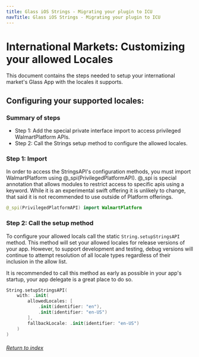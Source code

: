 ```yaml
---
title: Glass iOS Strings - Migrating your plugin to ICU
navTitle: Glass iOS Strings - Migrating your plugin to ICU
---
```


# International Markets: Customizing your allowed Locales

This document contains the steps needed to setup your international market's Glass App with the locales it supports.

## Configuring your supported locales:

### Summary of steps
- Step 1: Add the special private interface import to access privileged WalmartPlatform APIs.
- Step 2: Call the Strings setup method to configure the allowed locales.

### Step 1: Import

In order to access the StringsAPI's configuration methods, you must import WalmartPlatform using @\_spi(PrivilegedPlatformAPI). @\_spi is special annotation that allows modules to restrict access to specific apis using a keyword. While it is an experimental swift offering it is unlikely to change, that said it is not recommended to use outside of Platform offerings. 

```swift
@_spi(PrivilegedPlatformAPI) import WalmartPlatform
```

### Step 2: Call the setup method

To configure your allowed locals call the static `String.setupStringsAPI` method. This method will set your allowed locales for release versions of your app. However, to support development and testing, debug versions will continue to attempt resolution of all locale types regardless of their inclusion in the allow list.

It is recommended to call this method as early as possible in your app's startup, your app delegate is a great place to do so.

```swift
String.setupStringsAPI(
    with: .init(
        allowedLocales: [
            .init(identifier: "en"),
            .init(identifier: "en-US")
        ],
        fallbackLocale: .init(identifier: "en-US")
    )
)
```

###### [Return to index](index.md)
